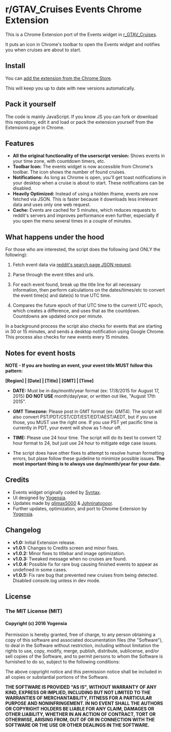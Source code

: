 # r/GTAV_Cruises Events Chrome Extension

This is a Chrome Extension port of the Events widget in [r\_GTAV\_Cruises](https://www.reddit.com/r/Gtav_cruises).

It puts an icon in Chrome's toolbar to open the Events widget and notifies you when cruises are about to start.


## Install

You can [add the extension from the Chrome Store](https://chrome.google.com/webstore/detail/rgtavcruises-extension/bnmgigkjikbelbgpflbgedefjiaolfbe).

This will keep you up to date with new versions automatically.


## Pack it yourself

The code is mainly JavaScript. If you know JS you can fork or download this repository, edit it and load or pack the extension yourself from the Extensions page in Chrome.


## Features

- **All the original functionality of the userscript version:** Shows events in your time zone, with countdown timers, etc.
- **Toolbar Icon:** The events widget is now accessible from Chrome's toolbar. The icon shows the number of found cruises.
- **Notifications:** As long as Chrome is open, you'll get toast notifications in your desktop when a cruise is about to start. These notifications can be disabled.
- **Heavily Optimized:** Instead of using a hidden iframe, events are now fetched via JSON. This is faster because it downloads less irrelevant data and uses only one web request.
- **Cache:** Events are cached for 5 minutes, which reduces requests to reddit's servers and improves performance even further, especially if you open the menu several times in a couple of minutes.


## What happens under the hood

For those who are interested, the script does the following (and ONLY the following):

1. Fetch event data via [reddit's search page JSON request](https://www.reddit.com/r/GTAV_Cruises/search.json?q=flair%3A%22events%22&restrict_sr=on&sort=new&t=all).

2. Parse through the event titles and urls.

3. For each event found, break up the title line for all necessary information, then perform calculations on the dates/times/etc to convert the event time(s) and date(s) to true UTC time.

4. Compares the future epoch of that UTC time to the current UTC epoch, which creates a difference, and uses that as the countdown. Countdowns are updated once per minute.

In a background process the script also checks for events that are starting in 30 or 15 minutes, and sends a desktop notification using Google Chrome. This process also checks for new events every 15 minutes.


## Notes for event hosts

**NOTE - If you are hosting an event, your event title MUST follow this pattern:**

**[Region] | [Date] | [Title] | [GMT] | [Time]**

* **DATE:** Must be in day/month/year format (ex: 17/8/2015 for August 17, 2015) **DO NOT USE** month/day/year, or written out like, "August 17th 2015".

* **GMT Timezone:** Please post in GMT format (ex: GMT4). The script will also convert PST/PDT/CST/CDT/EST/EDT/AEST/AEDT, but if you use those, you MUST use the right one. If you use PST yet pacific time is currently in PDT, your event will show as 1-hour off.

* **TIME:** Please use 24 hour time. The script will do its best to convert 12 hour format to 24, but just use 24 hour to mitigate edge case issues.

* The script does have other fixes to attempt to resolve human formatting errors, but plase follow these guideline to minimize possible issues. **The most important thing is to always use day/month/year for your date.**

## Credits

- Events widget originally coded by [Syntax](https://github.com/JustinHowe).
- UI designed by [Yogensia](https://github.com/Yogensia).
- Updates made by [qlimax5000](https://github.com/qlimax5000) & [Johninatoooor](https://www.reddit.com/user/Johninatoooor).
- Further updates, optimization, and port to Chrome Extension by [Yogensia](https://github.com/Yogensia).

## Changelog

- **v1.0:** Initial Extension release.
- **v1.0.1:** Changes to Credits screen and minor fixes.
- **v1.0.2:** Minor fixes to titlebar and image optimization.
- **v1.0.3:** Tweaked message when no cruises are found.
- **v1.0.4:** Possible fix for rare bug causing finished events to appear as undefined in some cases.
- **v1.0.5:** Fix rare bug that prevented new cruises from being detected. Disabled console.log unless in dev mode.

## License

### The MIT License (MIT)

#### Copyright (c) 2016 Yogensia

Permission is hereby granted, free of charge, to any person obtaining a copy
of this software and associated documentation files (the "Software"), to deal
in the Software without restriction, including without limitation the rights
to use, copy, modify, merge, publish, distribute, sublicense, and/or sell
copies of the Software, and to permit persons to whom the Software is
furnished to do so, subject to the following conditions:

The above copyright notice and this permission notice shall be included in all
copies or substantial portions of the Software.

**THE SOFTWARE IS PROVIDED "AS IS", WITHOUT WARRANTY OF ANY KIND, EXPRESS OR
IMPLIED, INCLUDING BUT NOT LIMITED TO THE WARRANTIES OF MERCHANTABILITY,
FITNESS FOR A PARTICULAR PURPOSE AND NONINFRINGEMENT. IN NO EVENT SHALL THE
AUTHORS OR COPYRIGHT HOLDERS BE LIABLE FOR ANY CLAIM, DAMAGES OR OTHER
LIABILITY, WHETHER IN AN ACTION OF CONTRACT, TORT OR OTHERWISE, ARISING FROM,
OUT OF OR IN CONNECTION WITH THE SOFTWARE OR THE USE OR OTHER DEALINGS IN THE
SOFTWARE.**